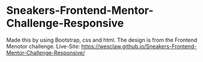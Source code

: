 # Sneakers-Frontend-Mentor-Challenge-Responsive
Made this by using Bootstrap, css and html. The design is from the Frontend Menotor challenge. 
Live-Site:  https://wesclaw.github.io/Sneakers-Frontend-Mentor-Challenge-Responsive/
